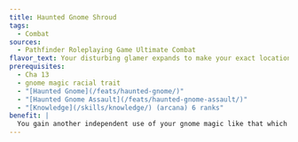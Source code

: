 ```yaml
---
title: Haunted Gnome Shroud
tags:
  - Combat
sources:
  - Pathfinder Roleplaying Game Ultimate Combat
flavor_text: Your disturbing glamer expands to make your exact location hard to pinpoint.
prerequisites:
  - Cha 13
  - gnome magic racial trait
  - "[Haunted Gnome](/feats/haunted-gnome/)"
  - "[Haunted Gnome Assault](/feats/haunted-gnome-assault/)"
  - "[Knowledge](/skills/knowledge/) (arcana) 6 ranks"
benefit: |
  You gain another independent use of your gnome magic like that which [Haunted Gnome Assault](/feats/haunted-gnome-assault/) grants. Further, while you are under the effect of [*haunted fey aspect*](/spells/haunted-fey-aspect/), you also have concealment (20% miss chance) against an opponent until that opponent deals you damage.
---
```


